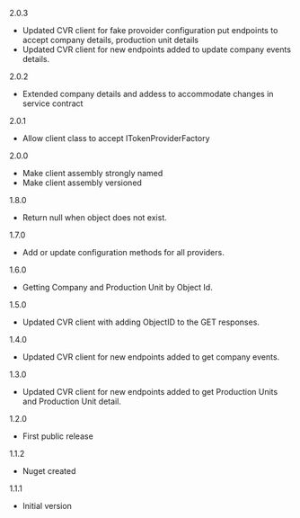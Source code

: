 2.0.3
* Updated CVR client for fake provoider configuration put endpoints to accept company details, production unit details
* Updated CVR client for new endpoints added to update company events details.

2.0.2
* Extended company details and addess to accommodate changes in service contract

2.0.1
* Allow client class to accept ITokenProviderFactory 

2.0.0
* Make client assembly strongly named
* Make client assembly versioned

1.8.0
* Return null when object does not exist.

1.7.0
* Add or update configuration methods for all providers.

1.6.0
* Getting Company and Production Unit by Object Id.

1.5.0
* Updated CVR client with adding ObjectID to the GET responses.

1.4.0
* Updated CVR client for new endpoints added to get company events.

1.3.0
* Updated CVR client for new endpoints added to get Production Units and Production Unit detail.

1.2.0
* First public release

1.1.2
* Nuget created

1.1.1
* Initial version
